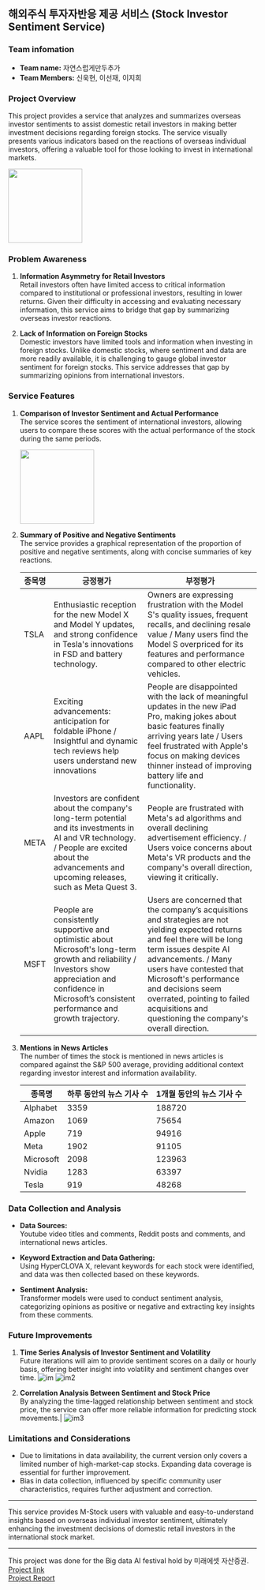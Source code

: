 ## 해외주식 투자자반응 제공 서비스 (Stock Investor Sentiment Service)

### Team infomation

- **Team name:** 자연스럽게만두추가  
- **Team Members:** 신욱현, 이선재, 이지희

### Project Overview

This project provides a service that analyzes and summarizes overseas investor sentiments to assist domestic retail investors in making better investment decisions regarding foreign stocks. The service visually presents various indicators based on the reactions of overseas individual investors, offering a valuable tool for those looking to invest in international markets.

<img src="/images/Untitled.png"  width="150">

### Problem Awareness

1. **Information Asymmetry for Retail Investors**  
   Retail investors often have limited access to critical information compared to institutional or professional investors, resulting in lower returns. Given their difficulty in accessing and evaluating necessary information, this service aims to bridge that gap by summarizing overseas investor reactions.

2. **Lack of Information on Foreign Stocks**  
   Domestic investors have limited tools and information when investing in foreign stocks. Unlike domestic stocks, where sentiment and data are more readily available, it is challenging to gauge global investor sentiment for foreign stocks. This service addresses that gap by summarizing opinions from international investors.

### Service Features

1. **Comparison of Investor Sentiment and Actual Performance**  
   The service scores the sentiment of international investors, allowing users to compare these scores with the actual performance of the stock during the same periods.

   <img src="/images/Sentiment_ex.png"  width="150">

2. **Summary of Positive and Negative Sentiments**  
   The service provides a graphical representation of the proportion of positive and negative sentiments, along with concise summaries of key reactions.

   | 종목명 | 긍정평가 | 부정평가 |
   | --- | --- | --- |
   | TSLA | Enthusiastic reception for the new Model X and Model Y updates, and strong confidence in Tesla's innovations in FSD and battery technology. | Owners are expressing frustration with the Model S's quality issues, frequent recalls, and declining resale value / Many users find the Model S overpriced for its features and performance compared to other electric vehicles. |
   | AAPL | Exciting advancements: anticipation for foldable iPhone / Insightful and dynamic tech reviews help users understand new innovations | People are disappointed with the lack of meaningful updates in the new iPad Pro, making jokes about basic features finally arriving years late / Users feel frustrated with Apple's focus on making devices thinner instead of improving battery life and functionality. |
   | META | Investors are confident about the company's long-term potential and its investments in AI and VR technology. / People are excited about the advancements and upcoming releases, such as Meta Quest 3. | People are frustrated with Meta's ad algorithms and overall declining advertisement efficiency. / Users voice concerns about Meta's VR products and the company's overall direction, viewing it critically. |
   | MSFT | People are consistently supportive and optimistic about Microsoft's long-term growth and reliability / Investors show appreciation and confidence in Microsoft’s consistent performance and growth trajectory. | Users are concerned that the company’s acquisitions and strategies are not yielding expected returns and feel there will be long term issues despite AI advancements. / Many users have contested that Microsoft's performance and decisions seem overrated, pointing to failed acquisitions and questioning the company's overall direction. 

3. **Mentions in News Articles**  
   The number of times the stock is mentioned in news articles is compared against the S&P 500 average, providing additional context regarding investor interest and information availability.

   | 종목명 | 하루 동안의 뉴스 기사 수 | 1개월 동안의 뉴스 기사 수 |
   | --- | --- | --- |
   | Alphabet | 3359 | 188720 |
   | Amazon | 1069 | 75654 |
   | Apple | 719 | 94916 |
   | Meta | 1902 | 91105 |
   | Microsoft | 2098 | 123963 |
   | Nvidia | 1283 | 63397 |
   | Tesla | 919 | 48268 |

### Data Collection and Analysis

- **Data Sources:**  
  Youtube video titles and comments, Reddit posts and comments, and international news articles.

- **Keyword Extraction and Data Gathering:**  
  Using HyperCLOVA X, relevant keywords for each stock were identified, and data was then collected based on these keywords.

- **Sentiment Analysis:**  
  Transformer models were used to conduct sentiment analysis, categorizing opinions as positive or negative and extracting key insights from these comments.

### Future Improvements

1. **Time Series Analysis of Investor Sentiment and Volatility**  
   Future iterations will aim to provide sentiment scores on a daily or hourly basis, offering better insight into volatility and sentiment changes over time.
   ![im](/images/Frame%203-2.png) ![im2](/images/Frame%204-1.png)

2. **Correlation Analysis Between Sentiment and Stock Price**  
   By analyzing the time-lagged relationship between sentiment and stock price, the service can offer more reliable information for predicting stock movements.|
   ![im3](/images/Frame%205.png)

### Limitations and Considerations

- Due to limitations in data availability, the current version only covers a limited number of high-market-cap stocks. Expanding data coverage is essential for further improvement.
- Bias in data collection, influenced by specific community user characteristics, requires further adjustment and correction.

---

This service provides M-Stock users with valuable and easy-to-understand insights based on overseas individual investor sentiment, ultimately enhancing the investment decisions of domestic retail investors in the international stock market.


---

This project was done for the Big data AI festival hold by 미래에셋 자산증권.  
[Project link](https://miraeassetfesta.com/)  
[Project Report](https://quick-climb-d69.notion.site/2480e8f5cc024cbab6fab8ab2ae0521e)